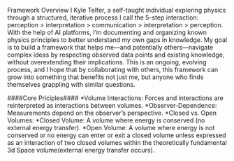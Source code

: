 Framework Overview
I Kyle Telfer, a self-taught individual exploring physics through a structured, iterative process I call the 5-step interaction: perception > interpretation > communication > interpretation > perception. With the help of AI platforms, I’m documenting and organizing known physics principles to better understand my own gaps in knowledge. My goal is to build a framework that helps me—and potentially others—navigate complex ideas by respecting observed data points and existing knowledge, without overextending their implications. This is an ongoing, evolving process, and I hope that by collaborating with others, this framework can grow into something that benefits not just me, but anyone who finds themselves grappling with similar questions.

####Core Priciples#### *Volume Interactions: Forces and interactions are reinterpreted as interactions between volumes. *Observer-Dependence: Measurements depend on the observer’s perspective. *Closed vs. Open Volumes: *Closed Volume: A volume where energy is conserved (no external energy transfer). *Open Volume: A volume where energy is not conserved or no energy can enter or exit a closed volume unless expressed as an interaction of two closed volumes within the theoretically fundamental 3d Space volume(external energy transfer occurs).
